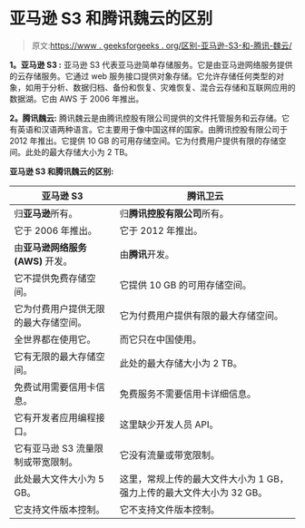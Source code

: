 # 亚马逊 S3 和腾讯魏云的区别

> 原文:[https://www . geeksforgeeks . org/区别-亚马逊-S3-和-腾讯-魏云/](https://www.geeksforgeeks.org/difference-between-amazon-s3-and-tencent-weiyun/)

**1。亚马逊 S3 :**
亚马逊 S3 代表亚马逊简单存储服务。它是由亚马逊网络服务提供的云存储服务。它通过 web 服务接口提供对象存储。它允许存储任何类型的对象，如用于分析、数据归档、备份和恢复、灾难恢复、混合云存储和互联网应用的数据湖。它由 AWS 于 2006 年推出。

**2。腾讯魏云:**
腾讯魏云是由腾讯控股有限公司提供的文件托管服务和云存储。它有英语和汉语两种语言。它主要用于像中国这样的国家。由腾讯控股有限公司于 2012 年推出。它提供 10 GB 的可用存储空间。它为付费用户提供有限的存储空间。此处的最大存储大小为 2 TB。

**亚马逊 S3 和腾讯魏云的区别:**

<center>

| 亚马逊 S3 | 腾讯卫云 |
| --- | --- |
| 归**亚马逊**所有。 | 归**腾讯控股有限公司**所有。 |
| 它于 2006 年推出。 | 它于 2012 年推出。 |
| 由**亚马逊网络服务(AWS)** 开发。 | 由**腾讯**开发。 |
| 它不提供免费存储空间。 | 它提供 10 GB 的可用存储空间。 |
| 它为付费用户提供无限的最大存储空间。 | 它为付费用户提供有限的最大存储空间。 |
| 全世界都在使用它。 | 而它只在中国使用。 |
| 它有无限的最大存储空间。 | 此处的最大存储大小为 2 TB。 |
| 免费试用需要信用卡信息。 | 免费服务不需要信用卡详细信息。 |
| 它有开发者应用编程接口。 | 这里缺少开发人员 API。 |
| 它有亚马逊 S3 流量限制或带宽限制。 | 它没有流量或带宽限制。 |
| 此处最大文件大小为 5 GB。 | 这里，常规上传的最大文件大小为 1 GB，强力上传的最大文件大小为 32 GB。 |
| 它支持文件版本控制。 | 它不支持文件版本控制。 |

</center>